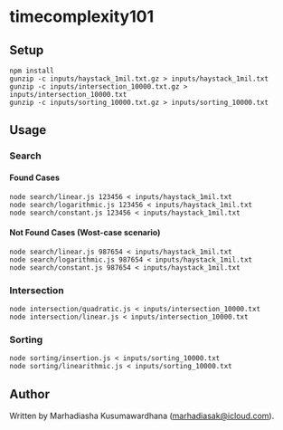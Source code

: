 # timecomplexity101
## Setup
```
npm install
gunzip -c inputs/haystack_1mil.txt.gz > inputs/haystack_1mil.txt
gunzip -c inputs/intersection_10000.txt.gz > inputs/intersection_10000.txt
gunzip -c inputs/sorting_10000.txt.gz > inputs/sorting_10000.txt
```

## Usage
### Search
#### Found Cases
```
node search/linear.js 123456 < inputs/haystack_1mil.txt
node search/logarithmic.js 123456 < inputs/haystack_1mil.txt
node search/constant.js 123456 < inputs/haystack_1mil.txt
```
#### Not Found Cases (Wost-case scenario)
```
node search/linear.js 987654 < inputs/haystack_1mil.txt
node search/logarithmic.js 987654 < inputs/haystack_1mil.txt
node search/constant.js 987654 < inputs/haystack_1mil.txt
```
### Intersection
```
node intersection/quadratic.js < inputs/intersection_10000.txt
node intersection/linear.js < inputs/intersection_10000.txt
```

### Sorting
```
node sorting/insertion.js < inputs/sorting_10000.txt
node sorting/linearithmic.js < inputs/sorting_10000.txt
```

## Author
Written by Marhadiasha Kusumawardhana (marhadiasak@icloud.com).
